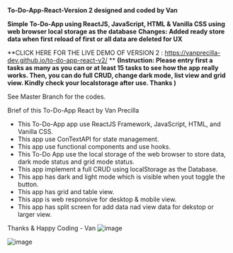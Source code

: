 **To-Do-App-React-Version 2 designed and coded by Van**


**Simple To-Do-App using ReactJS, JavaScript, HTML &amp; Vanilla CSS using web browser local storage as the database**
**Changes: Added ready store data when first reload of first or all data are deleted for UX**

**CLICK HERE FOR THE LIVE DEMO OF VERSION 2 :  https://vanprecilla-dev.github.io/to-do-app-react-v2/ **
**(Instruction: Please entry first a tasks as many as you can or at least 15 tasks to see how the app really works. Then, you can do full CRUD, change dark mode, list view and grid view. Kindly check your localstorage after use. Thanks )**

See Master Branch for the codes.

Brief of this To-Do-App React by Van Precilla

- This To-Do-App app use ReactJS Framework, JavaScript, HTML, and Vanilla CSS.
- This app use ConTextAPI for state management.
- This app use functional components and use hooks.
- This To-Do App use the local storage of the web browser to store data, dark mode status and grid mode status.
- This app implement a full CRUD using localStorage as the Database.
- This app has dark and light mode which is visible when yout toggle the button.
- This app has grid and table view.
- This app is web responsive for desktop & mobile view.
- This app has split screen for add data nad view data for dekstop or larger view.

Thanks & Happy Coding - Van
![image](https://github.com/VanPrecilla-dev/to-do-app-react-v2/assets/130641225/cbcf7f30-b269-469e-8fab-5881d617bcc0)

![image](https://github.com/VanPrecilla-dev/to-do-app-react-v2/assets/130641225/d2d757d0-8849-4b4c-9e15-f414b2dd9d69)

